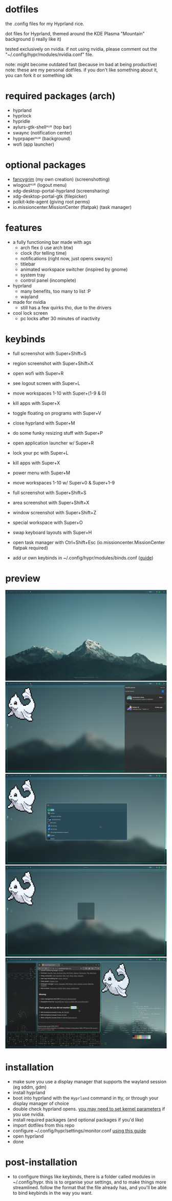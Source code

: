 # dotfiles

the .config files for my Hyprland rice.

dot files for Hyprland, themed around the KDE Plasma "Mountain" background (i really like it)

tested exclusively on nvidia. if not using nvidia, please comment out the "~/.config/hypr/modules/nvidia.conf" file.

note: might become outdated fast (because im bad at being productive)  
note: these are my personal dotfiles. if you don't like something about it, you can fork it or something idk

# required packages (arch)
-  hyprland
-  hyprlock
-  hypridle
-  aylurs-gtk-shellᴬᵁᴿ (top bar)
-  swaync (notification center)
-  hyprpaperᴬᵁᴿ (background)
-  wofi (app launcher)
# optional packages
-  [fancygrim](https://github.com/memyboi/fancygrim) (my own creation) (screenshotting)
-  wlogoutᴬᵁᴿ (logout menu)
-  xdg-desktop-portal-hyprland (screensharing)
-  xdg-desktop-portal-gtk (filepicker)
-  polkit-kde-agent (giving root perms)
-  io.missioncenter.MissionCenter (flatpak) (task manager)


# features
-  a fully functioning bar made with ags
    - arch flex (i use arch btw)
    - clock (for telling time)
    - notifications (right now, just opens swaync)
    - titlebar
    - animated workspace switcher (inspired by gnome)
    - system tray
    - control panel (incomplete)
-  hyprland
    - many benefits, too many to list :P
    - wayland
-  made for nvidia
    - still has a few quirks tho, due to the drivers
-  cool lock screen
    - pc locks after 30 minutes of inactivity

# keybinds
 - full screenshot with Super+Shift+S
 - region screenshot with Super+Shift+X
 - open wofi with Super+R
 - see logout screen with Super+L
 - move workspaces 1-10 with Super+(1-9 & 0)
 - kill apps with Super+X
 - toggle floating on programs with Super+V
 - close hyprland with Super+M
 - do some funky resizing stuff with Super+P

- open application launcher w/ Super+R
- lock your pc with Super+L
- kill apps with Super+X
- power menu with Super+M
- move workspaces 1-10 w/ Super+0 & Super+1-9
- full screenshot with Super+Shift+S
- area screenshot with Super+Shift+X
- window screenshot with Super+Shift+Z
- special workspace with Super+O
- swap keyboard layouts with Super+H
- open task manager with Ctrl+Shift+Esc (io.missioncenter.MissionCenter flatpak required)
- add ur own keybinds in ~/.config/hypr/modules/binds.conf ([guide](https://wiki.hyprland.org/Configuring/Keywords/))

# preview
<img src="preview/1new.png">
<img src="preview/2new.png">
<img src="preview/3new.png">
<img src="preview/4new.png">
<img src="preview/5new.png">

# installation
- make sure you use a display manager that supports the wayland session (eg sddm, gdm)
- install hyprland
- boot into hyprland with the `Hyprland` command in tty, or through your display manager of choice
- double check hyprland opens. [you may need to set kernel parameters](https://wiki.hyprland.org/Nvidia/) if you use nvidia.
- install required packages (and optional packages if you'd like)
- import dotfiles from this repo
- configure ~/.config/hypr/settings/monitor.conf [using this guide](https://wiki.hyprland.org/Configuring/Monitors/)
- open hyprland
- done

# post-installation
- to configure things like keybinds, there is a folder called modules in ~/.config/hypr. this is to organise your settings, and to make things more streamlined. follow the format that the file already has, and you'll be able to bind keybinds in the way you want.

